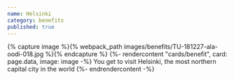 ```yaml
---
name: Helsinki
category: benefits
published: true
---
```


{% capture image %}{% webpack_path images/benefits/TU-181227-ala-oodi-018.jpg %}{% endcapture %}
{%- rendercontent "cards/benefit", card: page.data, image: image -%}
You get to visit Helsinki, the most northern capital city in the world
{%- endrendercontent -%}
